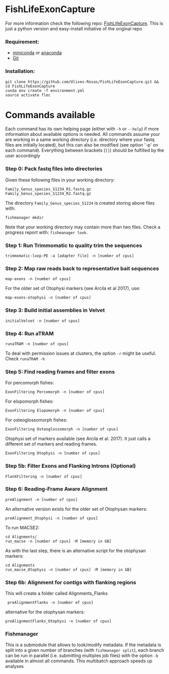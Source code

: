 # FishLifeExonCapture

For more information check the following repo: [FishLifeExonCapture](https://github.com/lilychughes/FishLifeExonCapture). This is just a python version and easy-install initiative of the original repo

### Requirement:

* [miniconda](https://docs.conda.io/en/latest/miniconda.html) or [anaconda](https://www.anaconda.com/download/)
* [Git](https://git-scm.com/downloads/)

### Installation:

```shell
git clone https://github.com/Ulises-Rosas/FishLifeExonCapture.git && cd FishLifeExonCapture 
conda env create -f environment.yml
source activate flec  
```

# Commands available

Each command has its own helping page (either with `-h` or `--help`) if more information about available options is needed. All commands assume your are working in a same working directory (i.e. directory where your fastq files are initially located), but this can also be modified (see option '-p' on each command).  Everything between brackets (`[]`) should be fulfilled by the user accordingly


### Step 0: Pack fastq files into directories

Given these following files in your working directory:
```
Family_Genus_species_S1234_R1.fastq.gz
Family_Genus_species_S1234_R2.fastq.gz
```
The directory `Family_Genus_species_S1234` is created storing above files with:
```
fishmanager mkdir
```

Note that your working directory may contain more than two files. Check a progress report with: `fishmanager look`.

### Step 1: Run Trimmomatic to quality trim the sequences
```
trimmomatic-loop-PE -a [adapter file] -n [number of cpus]
```

### Step 2: Map raw reads back to representative bait sequences

```
map-exons -n [number of cpus]
```

For the older set of Otophysi markers (see Arcila et al 2017), use:
```
map-exons-otophysi -n [number of cpus]
```

### Step 3: Build initial assemblies in Velvet

```
initialVelvet -n [number of cpus]
```

### Step 4: Run aTRAM

```
runaTRAM -n [number of cpus]
```

To deal with permission issues at clusters, the option `-r` might be useful. Check `runaTRAM -h`


### Step 5: Find reading frames and filter exons

For percomorph fishes:
```
ExonFiltering Percomorph -n [number of cpus]
```

For elopomorph fishes:
```
ExonFiltering Elopomorph -n [number of cpus]
```

For osteoglossomorph fishes:
```
ExonFiltering Osteoglossomorph -n [number of cpus]
```
Otophysi set of markers available (see Arcila et al. 2017). It just calls a different set of markers and reading frames.

```
ExonFiltering Otophysi -n [number of cpus]
```

### Step 5b: Filter Exons and Flanking Introns (Optional)

```
FlankFiltering -n [number of cpus]
```


### Step 6: Reading-Frame Aware Alignment

```
preAlignment -n [number of cpus]
```

An alternative version exists for the older set of Otophysan markers:

```
preAlignment_Otophysi -n [number of cpus]
```

To run MACSE2:

```
cd Alignments/
run_macse -n [number of cpus] -M [memory in GB]
```

As with the last step, there is an alternative script for the otophysan markers:
```
cd Alignments
run_macse_Otophysi -n [number of cpus] -M [memory in GB]
```

### Step 6b: Alignment for contigs with flanking regions
This will create a folder called Alignments_Flanks

```
 preAlignmentFlanks -n [number of cpus]
```
alternative for the otophysan markers:
```
preAlignmentFlanks_Otophysi -n [number of cpus]
```

### Fishmanager

This is a submodule that allows to look/modify metadata. If the metadata is split into a given number of branches (with `fishmanager split`), each branch can be run in parallel (i.e. submitting multiples job files) with the option `-b` available in almost all commands. This multibatch approach speeds up analyses
